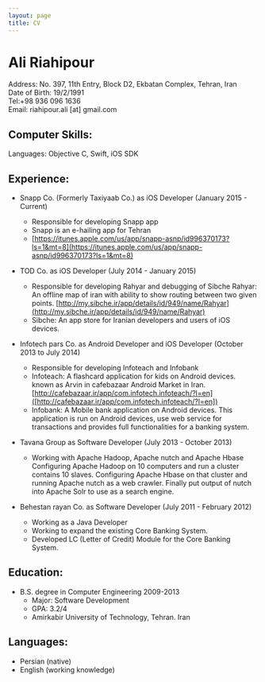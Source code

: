 ```yaml
---
layout: page
title: CV
---
```

# Ali Riahipour

Address: No. 397, 11th Entry, Block D2, Ekbatan Complex, Tehran, Iran<br>
Date of Birth: 19/2/1991<br>
Tel:+98 936 096 1636<br>
Email: riahipour.ali [at] gmail.com


<!-- ##Objective: 
Seeking a software developer position that will match my technical skills and contribute towards the company’s success. !-->

## Computer Skills:

Languages: Objective C, Swift, iOS SDK<br>

## Experience:

+ Snapp Co. (Formerly Taxiyaab Co.) as iOS Developer (January 2015 - Current)
 
	- Responsible for developing Snapp app
	- Snapp is an e-hailing app for Tehran
	- [https://itunes.apple.com/us/app/snapp-asnp/id996370173?ls=1&mt=8](https://itunes.apple.com/us/app/snapp-asnp/id996370173?ls=1&mt=8)

+ TOD Co. as iOS Developer (July 2014 - January 2015)

	- Responsible for developing Rahyar and debugging of Sibche
Rahyar: An offline map of iran with ability to show routing between two given points. 
[http://my.sibche.ir/app/details/id/949/name/Rahyar](http://my.sibche.ir/app/details/id/949/name/Rahyar)		
	- Sibche: An app store for Iranian developers and users of iOS devices.
+ Infotech pars Co. as Android Developer and iOS Developer (October 2013 to July 2014)

	- Responsible for developing Infoteach and Infobank
	- Infoteach: A flashcard application for kids on Android devices. known as Arvin in cafebazaar Android Market in Iran. 
[http://cafebazaar.ir/app/com.infotech.infoteach/?l=en]([http://cafebazaar.ir/app/com.infotech.infoteach/?l=en])
	- Infobank: A Mobile bank application on Android devices. This application is run on Android devices, use web service for transactions and provides full functionalities for a banking system.

+ Tavana Group as    Software Developer (July 2013 - October 2013)

	- Working with Apache Hadoop, Apache nutch and Apache Hbase
Configuring Apache Hadoop on 10 computers and run a cluster contains 10 slaves. Configuring Apache Hbase on that cluster and running Apache nutch as a web crawler. Finally put output of nutch into Apache Solr to use as a search engine.

+ Behestan rayan Co. as Software Developer (July 2011 - February 2012)
  
	- Working as a Java Developer
	- Working to expand the existing Core Banking System.
	- Developed LC (Letter of Credit) Module for the Core Banking System.

## Education:
+ B.S. degree in Computer Engineering 2009-2013
	- Major: Software Development
	- GPA: 3.2/4
	- Amirkabir University of Technology, Tehran. Iran
 


## Languages:
+ Persian (native)
+ English (working knowledge)
